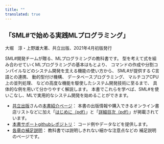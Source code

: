 ```yaml
---
title: ""
translated: true
---
```

## 「SML#で始める実践MLプログラミング」
大堀　淳・上野雄大著、共立出版、2021年4月初版発行

SML#開発チームが贈る、MLプログラミングの教科書です。
型を考えて式を組み合わせていくMLプログラミングの基本はもとより、
コマンドの作成や分割コンパイルなどのシステム開発を支える機能の使い方から、
SML#が提供する
C言語との連携、
動的型付け機構、
データベースプログラミング、
マルチコアCPU上の並列処理、
などの高度な機能を駆使したシステム開発技術に至るまで、
具体的な例を用いて分かりやすく解説します。 
本書でこれらを学べば、SML#を使いこなし、MLで実用的なシステム開発を始めることができます。 

* [共立出版](https://www.kyoritsu-pub.co.jp/)さんの[本書紹介ページ](https://www.kyoritsu-pub.co.jp/bookdetail/9784320124714)：
  本書の出版情報や購入できるオンライン書店リストなどに加え「[はじめに（pdf）](https://www.kyoritsu-pub.co.jp/app/file/goods_contents/3714.pdf)」と「[詳細目次（pdf）](https://www.kyoritsu-pub.co.jp/app/file/goods_contents/3715.pdf)」が掲載されています。
* [本書サポートgithubレポジトリ](https://github.com/smlsharp/mlpractice-book)：
  コード例やデータなどを提供します。
* [各章の補足説明](./supplement/)：
  教科書では説明しきれない細かな注意点などの
  補足説明のページです。


